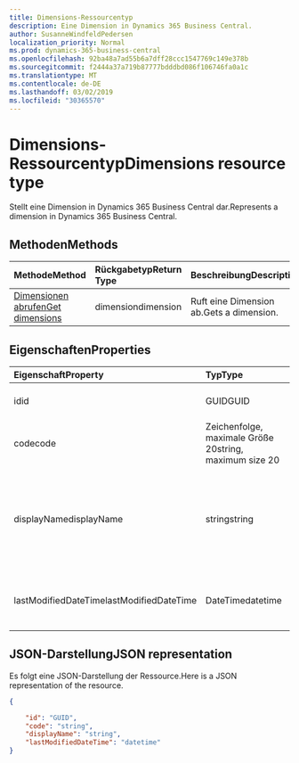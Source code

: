 ```yaml
---
title: Dimensions-Ressourcentyp
description: Eine Dimension in Dynamics 365 Business Central.
author: SusanneWindfeldPedersen
localization_priority: Normal
ms.prod: dynamics-365-business-central
ms.openlocfilehash: 92ba48a7ad55b6a7dff28ccc1547769c149e378b
ms.sourcegitcommit: f2444a37a719b87777bdddbd086f106746fa0a1c
ms.translationtype: MT
ms.contentlocale: de-DE
ms.lasthandoff: 03/02/2019
ms.locfileid: "30365570"
---
```

# <a name="dimensions-resource-type"></a><span data-ttu-id="11f0b-103">Dimensions-Ressourcentyp</span><span class="sxs-lookup"><span data-stu-id="11f0b-103">Dimensions resource type</span></span>
<span data-ttu-id="11f0b-104">Stellt eine Dimension in Dynamics 365 Business Central dar.</span><span class="sxs-lookup"><span data-stu-id="11f0b-104">Represents a dimension in Dynamics 365 Business Central.</span></span>

## <a name="methods"></a><span data-ttu-id="11f0b-105">Methoden</span><span class="sxs-lookup"><span data-stu-id="11f0b-105">Methods</span></span>
| <span data-ttu-id="11f0b-106">Methode</span><span class="sxs-lookup"><span data-stu-id="11f0b-106">Method</span></span>       | <span data-ttu-id="11f0b-107">Rückgabetyp</span><span class="sxs-lookup"><span data-stu-id="11f0b-107">Return Type</span></span>  |<span data-ttu-id="11f0b-108">Beschreibung</span><span class="sxs-lookup"><span data-stu-id="11f0b-108">Description</span></span>|
|:-------------|:-------------|:----------|
|[<span data-ttu-id="11f0b-109">Dimensionen abrufen</span><span class="sxs-lookup"><span data-stu-id="11f0b-109">Get dimensions</span></span>](../api/dynamics-dimension-get.md)|<span data-ttu-id="11f0b-110">dimension</span><span class="sxs-lookup"><span data-stu-id="11f0b-110">dimension</span></span>|<span data-ttu-id="11f0b-111">Ruft eine Dimension ab.</span><span class="sxs-lookup"><span data-stu-id="11f0b-111">Gets a dimension.</span></span>|


## <a name="properties"></a><span data-ttu-id="11f0b-112">Eigenschaften</span><span class="sxs-lookup"><span data-stu-id="11f0b-112">Properties</span></span>
| <span data-ttu-id="11f0b-113">Eigenschaft</span><span class="sxs-lookup"><span data-stu-id="11f0b-113">Property</span></span>           | <span data-ttu-id="11f0b-114">Typ</span><span class="sxs-lookup"><span data-stu-id="11f0b-114">Type</span></span>                  |<span data-ttu-id="11f0b-115">Beschreibung</span><span class="sxs-lookup"><span data-stu-id="11f0b-115">Description</span></span>               |
|:-------------------|:----------------------|:-------------------------|
|<span data-ttu-id="11f0b-116">id</span><span class="sxs-lookup"><span data-stu-id="11f0b-116">id</span></span>                  |<span data-ttu-id="11f0b-117">GUID</span><span class="sxs-lookup"><span data-stu-id="11f0b-117">GUID</span></span>                   |<span data-ttu-id="11f0b-118">Die eindeutige ID des Elements.</span><span class="sxs-lookup"><span data-stu-id="11f0b-118">The unique ID of the item.</span></span>|
|<span data-ttu-id="11f0b-119">code</span><span class="sxs-lookup"><span data-stu-id="11f0b-119">code</span></span>                |<span data-ttu-id="11f0b-120">Zeichenfolge, maximale Größe 20</span><span class="sxs-lookup"><span data-stu-id="11f0b-120">string, maximum size 20</span></span>|<span data-ttu-id="11f0b-121">Der Dimensionscode.</span><span class="sxs-lookup"><span data-stu-id="11f0b-121">The dimension code.</span></span>       |
|<span data-ttu-id="11f0b-122">displayName</span><span class="sxs-lookup"><span data-stu-id="11f0b-122">displayName</span></span>         |<span data-ttu-id="11f0b-123">string</span><span class="sxs-lookup"><span data-stu-id="11f0b-123">string</span></span>                 |<span data-ttu-id="11f0b-124">Gibt den Namen der Dimension an.</span><span class="sxs-lookup"><span data-stu-id="11f0b-124">Specifies the dimension's name.</span></span> <span data-ttu-id="11f0b-125">Dieser Name wird angezeigt, wo die Dimension verwendet wird.</span><span class="sxs-lookup"><span data-stu-id="11f0b-125">This name will appear where the dimension is used.</span></span>|
|<span data-ttu-id="11f0b-126">lastModifiedDateTime</span><span class="sxs-lookup"><span data-stu-id="11f0b-126">lastModifiedDateTime</span></span>|<span data-ttu-id="11f0b-127">DateTime</span><span class="sxs-lookup"><span data-stu-id="11f0b-127">datetime</span></span>               |<span data-ttu-id="11f0b-128">Die letzte DateTime, die die Dimension geändert wurde.</span><span class="sxs-lookup"><span data-stu-id="11f0b-128">The last datetime the dimension was modified.</span></span>|  


## <a name="json-representation"></a><span data-ttu-id="11f0b-129">JSON-Darstellung</span><span class="sxs-lookup"><span data-stu-id="11f0b-129">JSON representation</span></span>

<span data-ttu-id="11f0b-130">Es folgt eine JSON-Darstellung der Ressource.</span><span class="sxs-lookup"><span data-stu-id="11f0b-130">Here is a JSON representation of the resource.</span></span>


```json
{

    "id": "GUID",
    "code": "string",
    "displayName": "string",
    "lastModifiedDateTime": "datetime"
}
```

